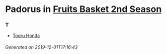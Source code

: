 # Padorus in [Fruits Basket 2nd Season](https://myanimelist.net/anime/40417/Fruits_Basket_2nd_Season)

### T
* [Tooru Honda](https://github.com/shadow578/Project-Padoru/blob/master/table-of-contents/characters/TooruHonda.md)

###### Generated on 2019-12-01T17:16:43
